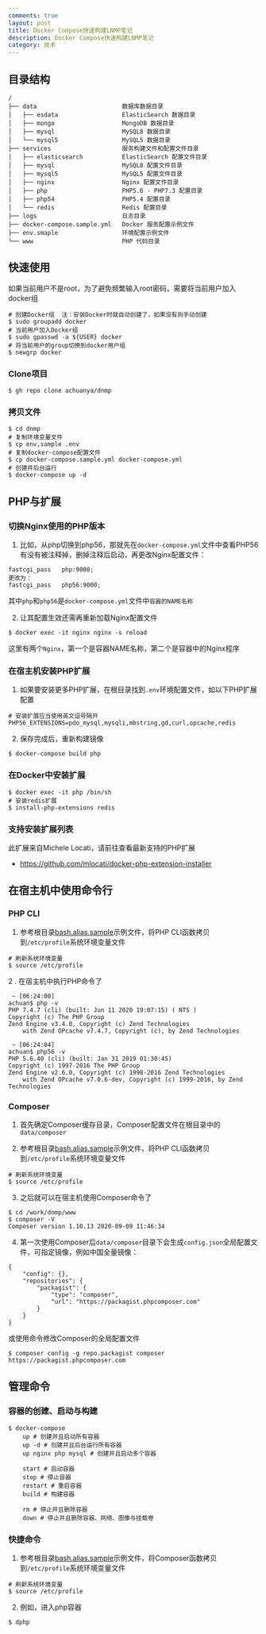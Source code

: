 ```yaml
---
comments: true
layout: post
title: Docker Compose快速构建LNMP笔记
description: Docker Compose快速构建LNMP笔记
category: 技术
---
```


## 目录结构

```shell
/
├── data                        数据库数据目录
│   ├── esdata                  ElasticSearch 数据目录
│   ├── mongo                   MongoDB 数据目录
│   ├── mysql                   MySQL8 数据目录
│   └── mysql5                  MySQL5 数据目录
├── services                    服务构建文件和配置文件目录
│   ├── elasticsearch           ElasticSearch 配置文件目录
│   ├── mysql                   MySQL8 配置文件目录
│   ├── mysql5                  MySQL5 配置文件目录
│   ├── nginx                   Nginx 配置文件目录
│   ├── php                     PHP5.6 - PHP7.3 配置目录
│   ├── php54                   PHP5.4 配置目录
│   └── redis                   Redis 配置目录
├── logs                        日志目录
├── docker-compose.sample.yml   Docker 服务配置示例文件
├── env.smaple                  环境配置示例文件
└── www                         PHP 代码目录
```

## 快速使用

如果当前用户不是root，为了避免频繁输入root密码，需要将当前用户加入docker组

```shell
# 创建Docker组  注：安装Docker时就自动创建了，如果没有则手动创建
$ sudo groupadd docker
# 当前用户加入Docker组
$ sudo gpasswd -a ${USER} docker
# 将当前用户的group切换到docker用户组
$ newgrp docker
```

### Clone项目

```shell
$ gh repo clone achuanya/dnmp
```

### 拷贝文件

```shell
$ cd dnmp
# 复制环境变量文件
$ cp env,sample .env
# 复制docker-compose配置文件
$ cp docker-compose.sample.yml docker-compose.yml
# 创建并后台运行
$ docker-compose up -d
```

## PHP与扩展

### 切换Nginx使用的PHP版本

1. 比如，从php切换到php56，那就先在`docker-compose.yml`文件中查看PHP56有没有被注释掉，删掉注释后启动，再更改Nginx配置文件：

```shell
fastcgi_pass   php:9000;
更改为：
fastcgi_pass   php56:9000;
```

其中`php`和`php56`是`docker-compose.yml`文件中`容器的NAME名称`

2. 让其配置生效还需再重新加载Nginx配置文件

```shell
$ docker exec -it nginx nginx -s reload
```

这里有两个`Nginx`，第一个是容器NAME名称，第二个是容器中的Nginx程序

### 在宿主机安装PHP扩展

1. 如果要安装更多PHP扩展，在根目录找到`.env`环境配置文件，如以下PHP扩展配置

```shell
# 安装扩展应当使用英文逗号隔开
PHP56_EXTENSIONS=pdo_mysql,mysqli,mbstring,gd,curl,opcache,redis
```

2. 保存完成后，重新构建镜像

```shell
$ docker-compose build php
```

### 在Docker中安装扩展

```shell
$ docker exec -it php /bin/sh
# 安装redis扩展
$ install-php-extensions redis
```

### 支持安装扩展列表
此扩展来自Michele Locati，请前往查看最新支持的PHP扩展
- https://github.com/mlocati/docker-php-extension-installer

## 在宿主机中使用命令行
### PHP CLI

1. 参考根目录[bash.alias.sample](https://github.com/achuanya/dnmp/blob/master/bash.alias.sample)示例文件，将PHP CLI函数拷贝到`/etc/profile`系统环境变量文件

```shell
# 刷新系统环境变量
$ source /etc/profile
```

2 . 在宿主机中执行PHP命令了

```shell
 ~ [06:24:00]
achuan$ php -v
PHP 7.4.7 (cli) (built: Jun 11 2020 19:07:15) ( NTS )
Copyright (c) The PHP Group
Zend Engine v3.4.0, Copyright (c) Zend Technologies
    with Zend OPcache v7.4.7, Copyright (c), by Zend Technologies
    
 ~ [06:24:04]
achuan$ php56 -v
PHP 5.6.40 (cli) (built: Jan 31 2019 01:30:45) 
Copyright (c) 1997-2016 The PHP Group
Zend Engine v2.6.0, Copyright (c) 1998-2016 Zend Technologies
    with Zend OPcache v7.0.6-dev, Copyright (c) 1999-2016, by Zend Technologies
```

### Composer

1. 首先确定Composer缓存目录，Composer配置文件在根目录中的`data/composer`

2. 参考根目录[bash.alias.sample](https://github.com/achuanya/dnmp/blob/master/bash.alias.sample)示例文件，将PHP CLI函数拷贝到`/etc/profile`系统环境变量文件

```shell
# 刷新系统环境变量
$ source /etc/profile
```

3. 之后就可以在宿主机使用Composer命令了

```shell
$ cd /work/dnmp/www
$ composer -V
Composer version 1.10.13 2020-09-09 11:46:34
```

4. 第一次使用Composer后`data/composer`目录下会生成`config.json`全局配置文件，可指定镜像，例如中国全量镜像：

```shell
{
    "config": {},
    "repositories": {
        "packagist": {
            "type": "composer",
            "url": "https://packagist.phpcomposer.com"
        }
    }
}
```

或使用命令修改Composer的全局配置文件

```shell
$ composer config -g repo.packagist composer https://packagist.phpcomposer.com
```

## 管理命令

### 容器的创建、启动与构建

```shell
$ docker-compose
	up # 创建并且启动所有容器
	up -d # 创建并且后台运行所有容器
	up nginx php mysql # 创建并且启动多个容器
	
	start # 启动容器
	stop # 停止容器
	restart # 重启容器
	build # 构建容器
	
	rm # 停止并且删除容器
	down # 停止并且删除容器、网络、图像与挂载卷
```

### 快捷命令

1. 参考根目录[bash.alias.sample](https://github.com/achuanya/dnmp/blob/master/bash.alias.sample)示例文件，将Composer函数拷贝到`/etc/profile`系统环境变量文件

```shell
# 刷新系统环境变量
$ source /etc/profile
```

2. 例如，进入php容器

```shell
$ dphp
```